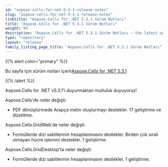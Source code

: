 ```yaml
---
id: "aspose-cells-for-net-5-3-1-release-notes"
slug: "aspose-cells-for-net-5-3-1-release-notes"
linktitle: "Aspose.Cells for .NET 5.3.1 Sürüm Notları"
title: "Aspose.Cells for .NET 5.3.1 Sürüm Notları"
weight: 90
description: "Aspose.Cells for .NET 5.3.1 Sürüm Notları – the latest updates and fixes."
type: "repository"
layout: "release"
family_listing_page_title: "Aspose.Cells for .NET 5.3.1 Sürüm Notları"
---
```

{{% alert color="primary" %}} 

 Bu sayfa için sürüm notları içerir[Aspose.Cells for .NET 5.3.1](https://releases.aspose.com/cells/net/new-releases/aspose.cells-for-.net-5.3.1/)

{{% /alert %}} 

 Aspose.Cells for .NET v5.3.1'i duyurmaktan mutluluk duyuyoruz!

 Aspose.Cells'de neler değişti:

- PDF dönüştürmede Arapça metin oluşturmayı destekler.
 17 geliştirme ve düzeltme.

 Aspose.Cells.GridWeb'de neler değişti:

- Formüllerde dizi sabitlerinin hesaplanmasını destekler.
 Birden çok sıralı olmayan hücre işlemini destekler.
 1 geliştirme.



 Aspose.Cells.GridDesktop'ta neler değişti:

- Formüllerde dizi sabitlerinin hesaplanmasını destekler.
 1 geliştirme.
